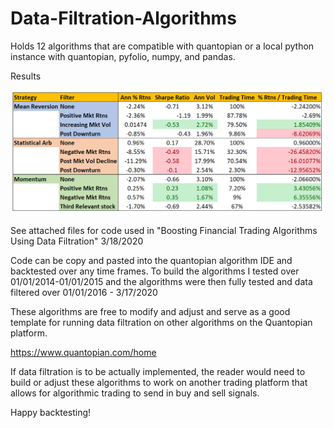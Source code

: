 # Data-Filtration-Algorithms
Holds 12 algorithms that are compatible with quantopian or a local python instance with quantopian, pyfolio, numpy, and pandas.

Results



![](images/DataFiltrationResults.PNG)

See attached files for code used in "Boosting Financial Trading Algorithms Using Data Filtration" 3/18/2020

Code can be copy and pasted into the quantopian algorithm IDE and backtested over any time frames.
To build the algorithms I tested over 01/01/2014-01/01/2015 
and the algorithms were then fully tested and data filtered over 01/01/2016 - 3/17/2020


These algorithms are free to modify and adjust and serve as a good template for running data filtration on other algorithms on the Quantopian platform.

https://www.quantopian.com/home

If data filtration is to be actually implemented, the reader would need to build or adjust these algorithms to work on 
another trading platform that allows for algorithmic trading to send in buy and sell signals.

Happy backtesting!

